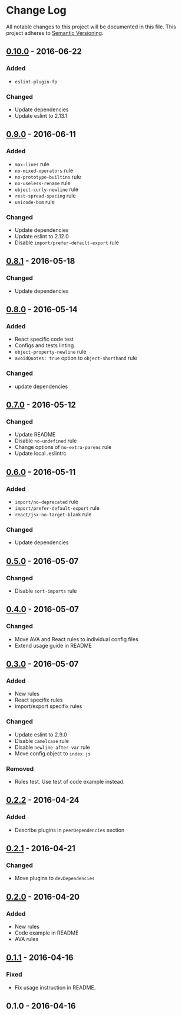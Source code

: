 # Change Log
All notable changes to this project will be documented in this file.
This project adheres to [Semantic Versioning](http://semver.org/).

## [0.10.0] - 2016-06-22
### Added
- `eslint-plugin-fp`

### Changed
- Update dependencies
- Update eslint to 2.13.1

## [0.9.0] - 2016-06-11
### Added
- `max-lines` rule
- `no-mixed-operators` rule
- `no-prototype-builtins` rule
- `no-useless-rename` rule
- `object-curly-newline` rule
- `rest-spread-spacing` rule
- `unicode-bom` rule

### Changed
- Update dependencies
- Update eslint to 2.12.0
- Disable `import/prefer-default-export` rule

## [0.8.1] - 2016-05-18
### Changed
- Update dependencies

## [0.8.0] - 2016-05-14
### Added
- React specific code test
- Configs and tests linting
- `object-property-newline` rule
- `avoidQuotes: true` option to `object-shorthand` rule

### Changed
- update dependencies

## [0.7.0] - 2016-05-12
### Changed
- Update README
- Disable `no-undefined` rule
- Change options of `no-extra-parens` rule
- Update local .eslintrc

## [0.6.0] - 2016-05-11
### Added
- `import/no-deprecated` rule
- `import/prefer-default-export` rule
- `react/jsx-no-target-blank` rule

### Changed
- Update dependencies

## [0.5.0] - 2016-05-07
### Changed
- Disable `sort-imports` rule

## [0.4.0] - 2016-05-07
### Changed
- Move AVA and React rules to individual config files
- Extend usage guide in README

## [0.3.0] - 2016-05-07
### Added
- New rules
- React specifix rules
- import/export specifix rules

### Changed
- Update eslint to 2.9.0
- Disable `camelcase` rule
- Disable `newline-after-var` rule
- Move config object to `index.js`

### Removed
- Rules test. Use test of code example instead.

## [0.2.2] - 2016-04-24
### Added
- Describe plugins in `peerDependencies` section

## [0.2.1] - 2016-04-21
### Changed
- Move plugins to `devDependencies`

## [0.2.0] - 2016-04-20
### Added
- New rules
- Code example in README
- AVA rules

## [0.1.1] - 2016-04-16
### Fixed
- Fix usage instruction in README.

## 0.1.0 - 2016-04-16

[0.10.0]: https://github.com/sadorlovsky/codestyle/compare/v0.9.0....v0.10.0
[0.9.0]: https://github.com/sadorlovsky/codestyle/compare/v0.8.1...v0.9.0
[0.8.1]: https://github.com/sadorlovsky/codestyle/compare/v0.8.0...v0.8.1
[0.8.0]: https://github.com/sadorlovsky/codestyle/compare/v0.7.0...v0.8.0
[0.7.0]: https://github.com/sadorlovsky/codestyle/compare/v0.6.0...v0.7.0
[0.6.0]: https://github.com/sadorlovsky/codestyle/compare/v0.5.0...v0.6.0
[0.5.0]: https://github.com/sadorlovsky/codestyle/compare/v0.4.0...v0.5.0
[0.4.0]: https://github.com/sadorlovsky/codestyle/compare/v0.3.0...v0.4.0
[0.3.0]: https://github.com/sadorlovsky/codestyle/compare/v0.2.2...v0.3.0
[0.2.2]: https://github.com/sadorlovsky/codestyle/compare/v0.2.1...v0.2.2
[0.2.1]: https://github.com/sadorlovsky/codestyle/compare/v0.2.0...v0.2.1
[0.2.0]: https://github.com/sadorlovsky/codestyle/compare/v0.1.1...v0.2.0
[0.1.1]: https://github.com/sadorlovsky/codestyle/compare/v0.1.0...v0.1.1
